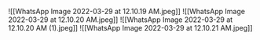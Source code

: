 ![[WhatsApp Image 2022-03-29 at 12.10.19 AM.jpeg]]
![[WhatsApp Image 2022-03-29 at 12.10.20 AM.jpeg]]
![[WhatsApp Image 2022-03-29 at 12.10.20 AM (1).jpeg]]
![[WhatsApp Image 2022-03-29 at 12.10.21 AM.jpeg]]